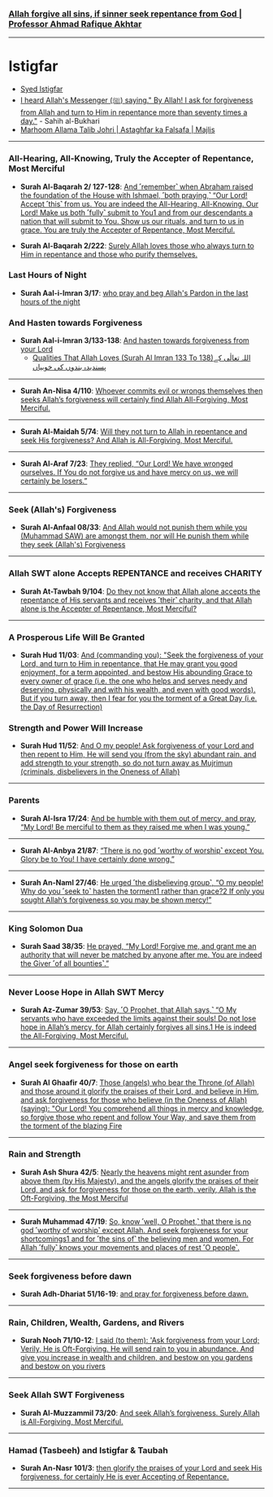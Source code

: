 ### [Allah forgive all sins, if sinner seek repentance from God | Professor Ahmad Rafique Akhtar](https://www.youtube.com/watch?v=X1WIFFwQri8)

***

# Istigfar
* [Syed Istigfar](https://www.youtube.com/shorts/WaEOEiUQHL4)
* [I heard Allah's Messenger (ﷺ) saying." By Allah! I ask for forgiveness from Allah and turn to Him in repentance more than seventy times a day."](https://sunnah.com/bukhari:6307) - Sahih al-Bukhari
* [Marhoom Allama Talib Johri | Astaghfar ka Falsafa | Majlis](https://www.youtube.com/watch?v=6vCzVfdPNMs&t=16s)

***

### All-Hearing, All-Knowing, Truly the Accepter of Repentance, Most Merciful

* __Surah Al-Baqarah 2/ 127-128__: [And ˹remember˺ when Abraham raised the foundation of the House with Ishmael, ˹both praying,˺ “Our Lord! Accept ˹this˺ from us. You are indeed the All-Hearing, All-Knowing. Our Lord! Make us both ˹fully˺ submit to You1 and from our descendants a nation that will submit to You. Show us our rituals, and turn to us in grace. You are truly the Accepter of Repentance, Most Merciful.](https://quran.com/2/127-128)

* __Surah Al-Baqarah 2/222__: [Surely Allah loves those who always turn to Him in repentance and those who purify themselves.](https://quran.com/2/222)

### Last Hours of Night

* __Surah Aal-i-Imran 3/17__: [ who pray and beg Allah's Pardon in the last hours of the night](https://quranwbw.com/3#17)

### And Hasten towards Forgiveness
* __Surah Aal-i-Imran 3/133-138__: [And hasten towards forgiveness from your Lord](https://quranwbw.com/3#133-138)
    * [Qualities That Allah Loves (Surah Al Imran 133 To 138)اللہ تعالٰی کے پسندیدہ بندوں کی خوبیاں](https://www.youtube.com/watch?v=ZILqqDCJYAw)

***

* __Surah An-Nisa 4/110__: [Whoever commits evil or wrongs themselves then seeks Allah’s forgiveness will certainly find Allah All-Forgiving, Most Merciful.](https://quran.com/4/110)

***

* __Surah Al-Maidah 5/74__: [Will they not turn to Allah in repentance and seek His forgiveness? And Allah is All-Forgiving, Most Merciful.](https://quran.com/5/74)

***

* __Surah Al-Araf 7/23__: [They replied, “Our Lord! We have wronged ourselves. If You do not forgive us and have mercy on us, we will certainly be losers.”](https://quran.com/7/23)


***

### Seek (Allah's) Forgiveness

* __Surah Al-Anfaal 08/33__: [And Allah would not punish them while you (Muhammad SAW) are amongst them, nor will He punish them while they seek (Allah's) Forgiveness](https://quranwbw.com/8#33)

***

### Allah SWT alone Accepts REPENTANCE and receives CHARITY
* __Surah At-Tawbah 9/104__: [Do they not know that Allah alone accepts the repentance of His servants and receives ˹their˺ charity, and that Allah alone is the Accepter of Repentance, Most Merciful?](https://quran.com/9/104)

***

### A Prosperous Life Will Be Granted

* __Surah Hud 11/03__: [And (commanding you): "Seek the forgiveness of your Lord, and turn to Him in repentance, that He may grant you good enjoyment, for a term appointed, and bestow His abounding Grace to every owner of grace (i.e. the one who helps and serves needy and deserving, physically and with his wealth, and even with good words). But if you turn away, then I fear for you the torment of a Great Day (i.e. the Day of Resurrection)](https://quranwbw.com/11#3)

### Strength and Power Will Increase

* __Surah Hud 11/52__: [And O my people! Ask forgiveness of your Lord and then repent to Him, He will send you (from the sky) abundant rain, and add strength to your strength, so do not turn away as Mujrimun (criminals, disbelievers in the Oneness of Allah)](https://quranwbw.com/11#52)

***

### Parents

* __Surah Al-Isra 17/24__: [And be humble with them out of mercy, and pray, “My Lord! Be merciful to them as they raised me when I was young.”](https://quran.com/17/24)

***

* __Surah Al-Anbya 21/87__: [“There is no god ˹worthy of worship˺ except You. Glory be to You! I have certainly done wrong.”](https://quran.com/21/87)

***

* __Surah An-Naml 27/46__: [He urged ˹the disbelieving group˺, “O my people! Why do you ˹seek to˺ hasten the torment1 rather than grace?2 If only you sought Allah’s forgiveness so you may be shown mercy!”](https://quran.com/27/46)

***


### King Solomon Dua
* __Surah Saad 38/35__: [He prayed, “My Lord! Forgive me, and grant me an authority that will never be matched by anyone after me. You are indeed the Giver ˹of all bounties˺.”](https://quran.com/38/35)

***

### Never Loose Hope in Allah SWT Mercy
* __Surah Az-Zumar 39/53__: [Say, ˹O Prophet, that Allah says,˺ “O My servants who have exceeded the limits against their souls! Do not lose hope in Allah’s mercy, for Allah certainly forgives all sins.1 He is indeed the All-Forgiving, Most Merciful.](https://quran.com/39/53)

***

### Angel seek forgiveness for those on earth
* __Surah Al Ghaafir 40/7__: [Those (angels) who bear the Throne (of Allah) and those around it glorify the praises of their Lord, and believe in Him, and ask forgiveness for those who believe (in the Oneness of Allah) (saying): "Our Lord! You comprehend all things in mercy and knowledge, so forgive those who repent and follow Your Way, and save them from the torment of the blazing Fire](https://quranwbw.com/40#7)

***

### Rain and Strength

* __Surah Ash Shura 42/5__: [Nearly the heavens might rent asunder from above them (by His Majesty), and the angels glorify the praises of their Lord, and ask for forgiveness for those on the earth, verily, Allah is the Oft-Forgiving, the Most Merciful](https://quranwbw.com/42#5)

***

* __Surah Muhammad 47/19__: [So, know ˹well, O  Prophet,˺ that there is no god ˹worthy of worship˺ except Allah. And seek forgiveness for your shortcomings1 and for ˹the sins of˺ the believing men and women. For Allah ˹fully˺ knows your movements and places of rest ˹O people˺.](https://quranwbw.com/47/19)

***

### Seek forgiveness before dawn

* __Surah Adh-Dhariat 51/16-19__: [and pray for forgiveness before dawn.](https://quran.com/51/16-19)

***

### Rain, Children, Wealth, Gardens, and Rivers

* __Surah Nooh 71/10-12__: [I said (to them): 'Ask forgiveness from your Lord; Verily, He is Oft-Forgiving. He will send rain to you in abundance. And give you increase in wealth and children, and bestow on you gardens and bestow on you rivers](https://quranwbw.com/71#10-12)

***

### Seek Allah SWT Forgiveness

* __Surah Al-Muzzammil 73/20__: [And seek Allah’s forgiveness. Surely Allah is All-Forgiving, Most Merciful.](https://quran.com/73/20)

***

### Hamad (Tasbeeh) and Istigfar & Taubah

* __Surah An-Nasr 101/3__: [then glorify the praises of your Lord and seek His forgiveness, for certainly He is ever Accepting of Repentance.](https://quran.com/110)

*** 
